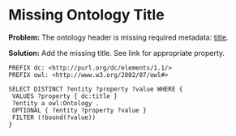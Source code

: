 # Missing Ontology Title

**Problem:** The ontology header is missing required metadata: [title](http://dublincore.org/documents/dcmi-terms/#elements-title).

**Solution:** Add the missing title. See link for appropriate property.

```sparql
PREFIX dc: <http://purl.org/dc/elements/1.1/>
PREFIX owl: <http://www.w3.org/2002/07/owl#>

SELECT DISTINCT ?entity ?property ?value WHERE {
 VALUES ?property { dc:title }
 ?entity a owl:Ontology .
 OPTIONAL { ?entity ?property ?value }
 FILTER (!bound(?value))
}
```
